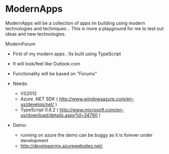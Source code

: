 ModernApps
==========

ModernApps will be a collection of apps im building using modern technologies and techniques .. This is more a playground for me to test out ideas and new technologies.





ModernForum 
  - First of my modern apps . Its built using TypeScript
  - It will look/feel like Outlook.com
  - Functionality will be based on "Forums"
  - Needs:
      - VS2012
      - Azure .NET SDK ( http://www.windowsazure.com/en-us/develop/net/ )
      - TypeScript 0.8.2 ( http://www.microsoft.com/en-us/download/details.aspx?id=34790 ) 

  - Demo:
      - running on azure the demo can be buggy as it is forever under development 
      - http://developermx.azurewebsites.net/   

